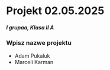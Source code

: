 # Projekt 02.05.2025
##### I grupaa, Klasa II A
### Wpisz nazwe projektu
* Adam Pukaluk
* Marceli Karman
